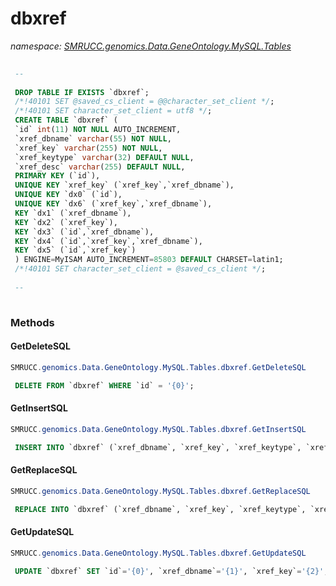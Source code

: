 ﻿# dbxref
_namespace: [SMRUCC.genomics.Data.GeneOntology.MySQL.Tables](./index.md)_

```SQL
 
 --
 
 DROP TABLE IF EXISTS `dbxref`;
 /*!40101 SET @saved_cs_client = @@character_set_client */;
 /*!40101 SET character_set_client = utf8 */;
 CREATE TABLE `dbxref` (
 `id` int(11) NOT NULL AUTO_INCREMENT,
 `xref_dbname` varchar(55) NOT NULL,
 `xref_key` varchar(255) NOT NULL,
 `xref_keytype` varchar(32) DEFAULT NULL,
 `xref_desc` varchar(255) DEFAULT NULL,
 PRIMARY KEY (`id`),
 UNIQUE KEY `xref_key` (`xref_key`,`xref_dbname`),
 UNIQUE KEY `dx0` (`id`),
 UNIQUE KEY `dx6` (`xref_key`,`xref_dbname`),
 KEY `dx1` (`xref_dbname`),
 KEY `dx2` (`xref_key`),
 KEY `dx3` (`id`,`xref_dbname`),
 KEY `dx4` (`id`,`xref_key`,`xref_dbname`),
 KEY `dx5` (`id`,`xref_key`)
 ) ENGINE=MyISAM AUTO_INCREMENT=85803 DEFAULT CHARSET=latin1;
 /*!40101 SET character_set_client = @saved_cs_client */;
 
 --
 
 ```



### Methods

#### GetDeleteSQL
```csharp
SMRUCC.genomics.Data.GeneOntology.MySQL.Tables.dbxref.GetDeleteSQL
```
```SQL
 DELETE FROM `dbxref` WHERE `id` = '{0}';
 ```

#### GetInsertSQL
```csharp
SMRUCC.genomics.Data.GeneOntology.MySQL.Tables.dbxref.GetInsertSQL
```
```SQL
 INSERT INTO `dbxref` (`xref_dbname`, `xref_key`, `xref_keytype`, `xref_desc`) VALUES ('{0}', '{1}', '{2}', '{3}');
 ```

#### GetReplaceSQL
```csharp
SMRUCC.genomics.Data.GeneOntology.MySQL.Tables.dbxref.GetReplaceSQL
```
```SQL
 REPLACE INTO `dbxref` (`xref_dbname`, `xref_key`, `xref_keytype`, `xref_desc`) VALUES ('{0}', '{1}', '{2}', '{3}');
 ```

#### GetUpdateSQL
```csharp
SMRUCC.genomics.Data.GeneOntology.MySQL.Tables.dbxref.GetUpdateSQL
```
```SQL
 UPDATE `dbxref` SET `id`='{0}', `xref_dbname`='{1}', `xref_key`='{2}', `xref_keytype`='{3}', `xref_desc`='{4}' WHERE `id` = '{5}';
 ```


